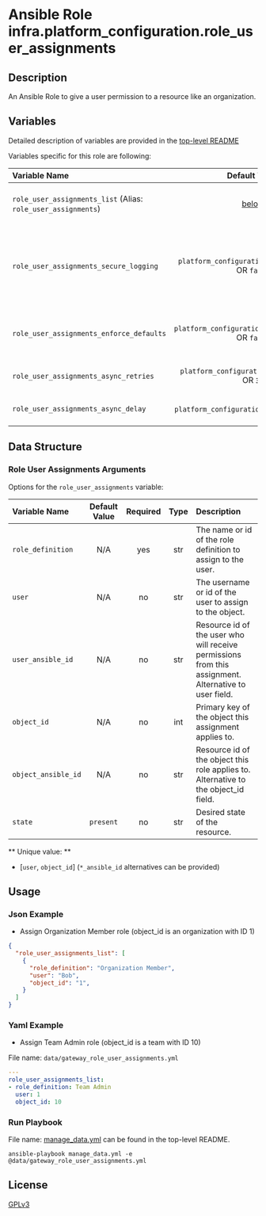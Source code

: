 # Ansible Role infra.platform_configuration.role_user_assignments

## Description

An Ansible Role to give a user permission to a resource like an organization.

## Variables

Detailed description of variables are provided in the [top-level README](../../README.md)

Variables specific for this role are following:

| Variable Name                                                    |                    Default Value                    | Required | Description                                                                                                                                                                  |                                                      |
|:-----------------------------------------------------------------|:---------------------------------------------------:|:--------:|:-----------------------------------------------------------------------------------------------------------------------------------------------------------------------------|:----------------------------------------------------:|
| `role_user_assignments_list` (Alias: `role_user_assignments`) |      [below](#role-user-assignments-arguments)      |   yes    | Data structure describing your organization entries described below.                                                                                                         |        [more](../../README.md#data-variables)        |
| `role_user_assignments_secure_logging`     |  `platform_configuration_secure_logging` OR `false`  |    no    | Whether or not to include the sensitive role_user_assignments role tasks in the log. Set this value to `True` if you will be providing your sensitive values from elsewhere. |   [more](../../README.md#secure-logging-variables)   |
| `role_user_assignments_enforce_defaults`   | `platform_configuration_enforce_defaults` OR `false` |    no    | Whether or not to enforce default option values on only the role_user_assignments role.                                                                                      |      [more](../../README.md#enforcing-defaults)      |
| `role_user_assignments_async_retries`      |    `platform_configuration_async_retries` OR `30`    |    no    | This variable sets the number of retries to attempt for the role.                                                                                                            | [more](../../README.md#asynchronous-retry-variables) |
| `role_user_assignments_async_delay`        |     `platform_configuration_async_delay` OR `1`      |    no    | This sets the delay between retries for the role.                                                                                                                            | [more](../../README.md#asynchronous-retry-variables) |

## Data Structure

### Role User Assignments Arguments

Options for the `role_user_assignments` variable:

| Variable Name       | Default Value | Required | Type | Description                                                                                           |
|:--------------------|:-------------:|:--------:|:----:|:------------------------------------------------------------------------------------------------------|
| `role_definition`   |      N/A      |   yes    | str  | The name or id of the role definition to assign to the user.                                          |
| `user`              |      N/A      |    no    | str  | The username or id of the user to assign to the object.                                               |
| `user_ansible_id`   |      N/A      |    no    | str  | Resource id of the user who will receive permissions from this assignment. Alternative to user field. |
| `object_id`         |      N/A      |    no    | int  | Primary key of the object this assignment applies to.                                                 |
| `object_ansible_id` |      N/A      |    no    | str  | Resource id of the object this role applies to. Alternative to the object_id field.                   |
| `state`             |   `present`   |    no    | str  | Desired state of the resource.                                                                        |

** Unique value: **

- [`user`, `object_id`] (`*_ansible_id` alternatives can be provided)

## Usage

### Json Example

- Assign Organization Member role (object_id is an organization with ID 1)

```json
{
  "role_user_assignments_list": [
    {
      "role_definition": "Organization Member",
      "user": "Bob",
      "object_id": "1",
    }
  ]
}
```

### Yaml Example

- Assign Team Admin role (object_id is a team with ID 10)

File name: `data/gateway_role_user_assignments.yml`

```yaml
---
role_user_assignments_list:
- role_definition: Team Admin
  user: 1
  object_id: 10
```

### Run Playbook

File name: [manage_data.yml](../../README.md#example-ansible-playbook) can be found in the top-level README.

```shell
ansible-playbook manage_data.yml -e @data/gateway_role_user_assignments.yml
```

## License

[GPLv3](https://github.com/ansible/aap-gateway/gateway_configuration_collection/COPYING)
